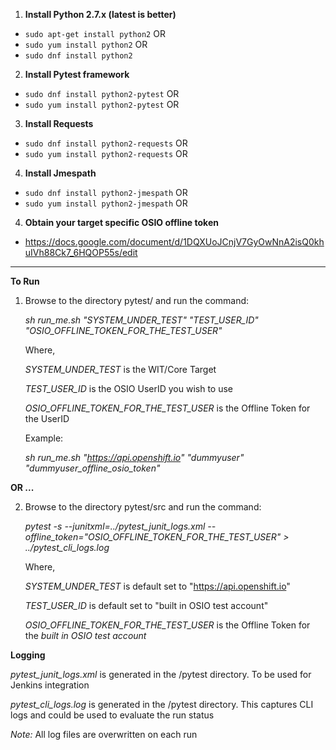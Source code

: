 1. **Install Python 2.7.x (latest is better)**

- `sudo apt-get install python2` OR
- `sudo yum install python2` OR
- `sudo dnf install python2`

2. **Install Pytest framework**

- `sudo dnf install python2-pytest` OR
- `sudo yum install python2-pytest` OR

3. **Install Requests**

- `sudo dnf install python2-requests` OR
- `sudo yum install python2-requests` OR

4. **Install Jmespath**

- `sudo dnf install python2-jmespath` OR
- `sudo yum install python2-jmespath` OR

4. **Obtain your target specific OSIO offline token**
- https://docs.google.com/document/d/1DQXUoJCnjV7GyOwNnA2isQ0khuIVh88Ck7_6HQOP55s/edit

---
**To Run**

1. Browse to the directory pytest/ and run the command:

   *sh run_me.sh "SYSTEM_UNDER_TEST" "TEST_USER_ID" "OSIO_OFFLINE_TOKEN_FOR_THE_TEST_USER"*

   Where,

   *SYSTEM_UNDER_TEST* is the WIT/Core Target
   
   *TEST_USER_ID* is the OSIO UserID you wish to use
   
   *OSIO_OFFLINE_TOKEN_FOR_THE_TEST_USER* is the Offline Token for the UserID
   
   Example:

   *sh run_me.sh "https://api.openshift.io" "dummyuser" "dummyuser_offline_osio_token"*

**OR ...**

2. Browse to the directory pytest/src and run the command:

   *pytest -s --junitxml=../pytest_junit_logs.xml --offline_token="OSIO_OFFLINE_TOKEN_FOR_THE_TEST_USER" > ../pytest_cli_logs.log*

   Where,

   *SYSTEM_UNDER_TEST* is default set to "https://api.openshift.io"
   
   *TEST_USER_ID* is default set to "built in OSIO test account"
   
   *OSIO_OFFLINE_TOKEN_FOR_THE_TEST_USER* is the Offline Token for the *built in OSIO test account*
   

**Logging**

*pytest_junit_logs.xml* is generated in the /pytest directory. To be used for Jenkins integration

*pytest_cli_logs.log* is generated in the /pytest directory. This captures CLI logs and could be used to evaluate the run status

*Note:* All log files are overwritten on each run